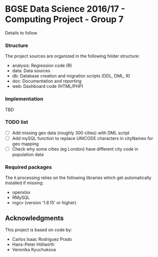 # BGSE Data Science 2016/17 - Computing Project - Group 7

Details to follow

### Structure
The project sources are organized in the following folder structure:
- analysis: Regression code (R) 
- data: Data sources
- db: Database creation and migration scripts (DDL, DML, R)
- doc: Documentation and reporting
- web: Dashboard code (HTML/PHP)  

### Implementation
TBD

### TODO list
- [ ] Add missing geo data (roughly 300 cities) with DML script
- [ ] Add mySQL function to replace UNICODE characters in cityNames for geo mapping
- [ ] Check why some cities (eg London) have different city code in population data

### Required packages

The `R` processing relies on the following libraries which get automatically installed if missing:
- openxlsx
- RMySQL
- mgcv (version '1.8.15' or higher)

## Acknowledgments

This project is based on code by: 
- Carlos Isaac Rodriguez Prado
- Hans-Peter Höllwirth
- Veronika Kyuchukova



